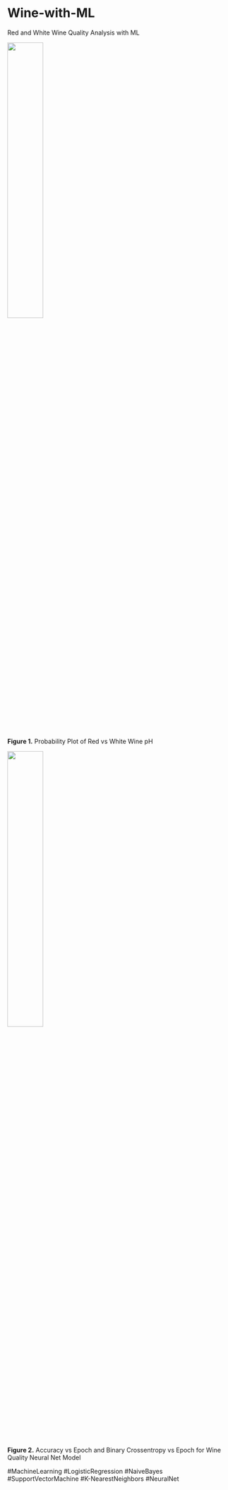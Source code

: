 # Wine-with-ML
Red and White Wine Quality Analysis with ML

<img src="https://github.com/user-attachments/assets/926357dc-7957-4d0a-a059-75fcf56190aa" width=40% height=40%>

**Figure 1.** Probability Plot of Red vs White Wine pH

<img src="https://github.com/user-attachments/assets/503d0c20-68cc-433e-ac20-d607eadb520c" width=40% height=40%>

**Figure 2.** Accuracy vs Epoch and Binary Crossentropy vs Epoch for Wine Quality Neural Net Model

#MachineLearning #LogisticRegression #NaiveBayes #SupportVectorMachine #K-NearestNeighbors #NeuralNet
